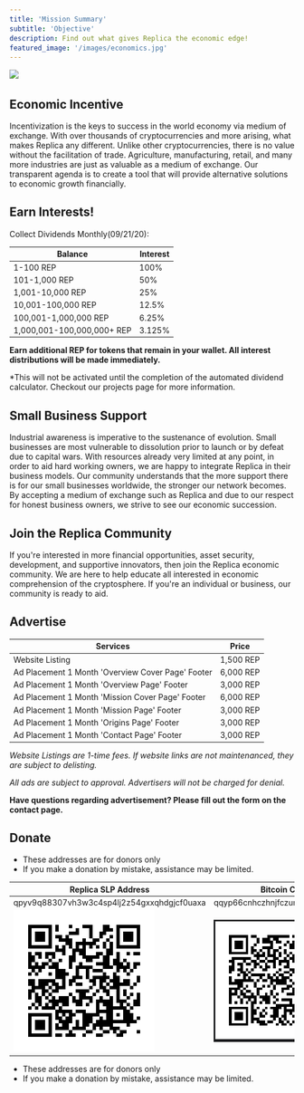 ```yaml
---
title: 'Mission Summary'
subtitle: 'Objective'
description: Find out what gives Replica the economic edge!
featured_image: '/images/economics.jpg'
---
```


![](../images/purchasing.jpg)


## Economic Incentive

Incentivization is the keys to success in the world economy via medium of exchange. With over thousands of cryptocurrencies and more arising, what makes Replica any different. Unlike other cryptocurrencies, there is no value without the facilitation of trade. Agriculture, manufacturing, retail, and many more industries are just as valuable as a medium of exchange. Our transparent agenda is to create a tool that will provide alternative solutions to economic growth financially.

## Earn Interests!

Collect Dividends Monthly(09/21/20):


| Balance                  | Interest          |
|--------------------------|-------------------|
|1-100 REP                 | 100%              |
|101-1,000 REP             | 50%               |
|1,001-10,000 REP          | 25%               |
|10,001-100,000 REP        | 12.5%             |
|100,001-1,000,000 REP     | 6.25%             |
|1,000,001-100,000,000+ REP| 3.125%            |

**Earn additional REP for tokens that remain in your wallet. All interest distributions will be made immediately.** 

*This will not be activated until the completion of the automated dividend calculator. Checkout our projects page for more information. 


## Small Business Support

Industrial awareness is imperative to the sustenance of evolution. Small businesses are most vulnerable to 	dissolution prior to launch or by defeat due to capital wars. With resources already very limited at any point, in order to aid hard working owners, we are happy to integrate Replica in their business models. Our community 	understands that the more support there is for our small businesses worldwide, the stronger our network becomes. By accepting a medium of exchange such as Replica and due to our respect for honest business owners, we strive to see our economic succession.

## Join the Replica Community

If you're interested in more financial opportunities, asset security, development, and supportive innovators, then join the Replica economic community. We are here to help educate all interested in economic comprehension of the cryptosphere. If you're an individual or business, our community is ready to aid.

## Advertise

|Services                                         |Price      |
|-------------------------------------------------|-----------|
|Website Listing                                  | 1,500 REP |
|Ad Placement 1 Month 'Overview Cover Page' Footer| 6,000 REP|
|Ad Placement 1 Month 'Overview Page' Footer      | 3,000 REP|
|Ad Placement 1 Month 'Mission Cover Page' Footer | 6,000 REP|
|Ad Placement 1 Month 'Mission Page' Footer       | 3,000 REP|
|Ad Placement 1 Month 'Origins Page' Footer       | 3,000 REP|
|Ad Placement 1 Month 'Contact Page' Footer       | 3,000 REP|

*Website Listings are 1-time fees. If website links are not maintenanced, they are subject to delisting.* 

*All ads are subject to approval. Advertisers will not be charged for denial.*

**Have questions regarding advertisement? Please fill out the form on the contact page.**

## Donate 

* These addresses are for donors only
* If you make a donation by mistake, assistance may be limited.



|Replica SLP Address                                       |Bitcoin Cash Address                                         |                 
|----------------------------------------------------------|-------------------------------------------------------------|
|qpyv9q88307vh3w3c4sp4lj2z54gxxqhdgjcf0uaxa                |qqyp66cnhczhnjfczuntpfll3pxdy6r2k5azrpl3kv                   |
|![](../images/Memo_cash__Address(Replica-Enrique).png)    |![](../images/BCH_LNS_Address.PNG)                           | 



* These addresses are for donors only
* If you make a donation by mistake, assistance may be limited.


